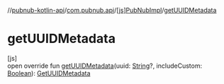 //[pubnub-kotlin-api](../../../index.md)/[com.pubnub.api](../index.md)/[[js]PubNubImpl](index.md)/[getUUIDMetadata](get-u-u-i-d-metadata.md)

# getUUIDMetadata

[js]\
open override fun [getUUIDMetadata](get-u-u-i-d-metadata.md)(uuid: [String](https://kotlinlang.org/api/core/kotlin-stdlib/kotlin/-string/index.html)?, includeCustom: [Boolean](https://kotlinlang.org/api/core/kotlin-stdlib/kotlin/-boolean/index.html)): [GetUUIDMetadata](../../com.pubnub.api.endpoints.objects.uuid/-get-u-u-i-d-metadata/index.md)
